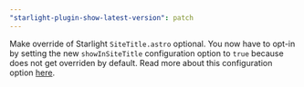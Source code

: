 ```yaml
---
"starlight-plugin-show-latest-version": patch
---
```


Make override of Starlight `SiteTitle.astro` optional. You now have to opt-in by setting the new `showInSiteTitle` configuration option to `true` because does not get overriden by default. Read more about this configuration option [here](https://starlight-plugin-show-latest-version.trueberryless.org/configuration/#showinsitetitle).
